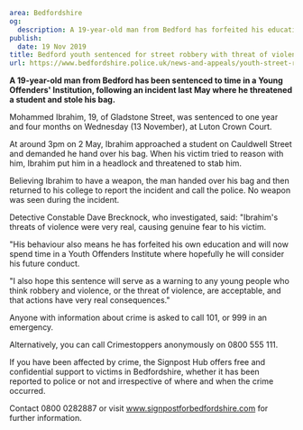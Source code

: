 ```yaml
area: Bedfordshire
og:
  description: A 19-year-old man from Bedford has forfeited his education and will now spend time in a Young Offenders
publish:
  date: 19 Nov 2019
title: Bedford youth sentenced for street robbery with threat of violence
url: https://www.bedfordshire.police.uk/news-and-appeals/youth-street-robbery-nov19
```

**A 19-year-old man from Bedford has been sentenced to time in a Young Offenders' Institution, following an incident last May where he threatened a student and stole his bag.**

Mohammed Ibrahim, 19, of Gladstone Street, was sentenced to one year and four months on Wednesday (13 November), at Luton Crown Court.

At around 3pm on 2 May, Ibrahim approached a student on Cauldwell Street and demanded he hand over his bag. When his victim tried to reason with him, Ibrahim put him in a headlock and threatened to stab him.

Believing Ibrahim to have a weapon, the man handed over his bag and then returned to his college to report the incident and call the police. No weapon was seen during the incident.

Detective Constable Dave Brecknock, who investigated, said: "Ibrahim's threats of violence were very real, causing genuine fear to his victim.

"His behaviour also means he has forfeited his own education and will now spend time in a Youth Offenders Institute where hopefully he will consider his future conduct.

"I also hope this sentence will serve as a warning to any young people who think robbery and violence, or the threat of violence, are acceptable, and that actions have very real consequences."

Anyone with information about crime is asked to call 101, or 999 in an emergency.

Alternatively, you can call Crimestoppers anonymously on 0800 555 111.

If you have been affected by crime, the Signpost Hub offers free and confidential support to victims in Bedfordshire, whether it has been reported to police or not and irrespective of where and when the crime occurred.

Contact 0800 0282887 or visit www.signpostforbedfordshire.com for further information.
